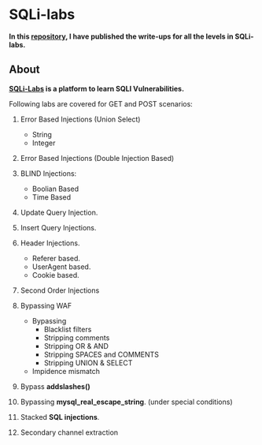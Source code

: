 # SQLi-labs

**In this [repository](https://github.com/alpha-k911/sqli-labs/), I have published the write-ups for all the levels in SQLi-labs.**

## About

**[SQLi-Labs](https://github.com/Audi-1/sqli-labs) is a platform to learn SQLI Vulnerabilities.**

Following labs are covered for GET and POST scenarios:

1. Error Based Injections (Union Select)
	* String
	* Integer
2. Error Based Injections (Double Injection Based)

3. BLIND Injections:
	* Boolian Based
	* Time Based
4. Update Query Injection.

5. Insert Query Injections.

6. Header Injections.
	* Referer based.
	* UserAgent based.
	* Cookie based.
	
7. Second Order Injections

8. Bypassing WAF
	* Bypassing 
		* Blacklist filters
		* Stripping comments
		* Stripping OR & AND
		* Stripping SPACES and COMMENTS
		* Stripping UNION & SELECT 
	* Impidence mismatch
	
9. Bypass **addslashes()**

10. Bypassing **mysql_real_escape_string**. (under special conditions)
11. Stacked **SQL injections**.
12. Secondary channel extraction
